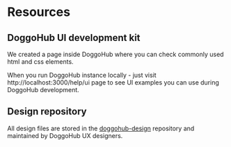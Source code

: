 # Resources

## DoggoHub UI development kit

We created a page inside DoggoHub where you can check commonly used html and css elements.

When you run DoggoHub instance locally - just visit http://localhost:3000/help/ui page to see UI examples
you can use during DoggoHub development.

## Design repository

All design files are stored in the [doggohub-design](https://doggohub.com/doggohub-org/doggohub-design)
repository and maintained by DoggoHub UX designers.
